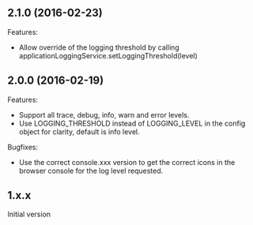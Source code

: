## 2.1.0 (2016-02-23)

Features:

  - Allow override of the logging threshold by calling applicationLoggingService.setLoggingThreshold(level)

## 2.0.0 (2016-02-19)

Features:

  - Support all trace, debug, info, warn and error levels.
  - Use LOGGING_THRESHOLD instead of LOGGING_LEVEL in the config object for clarity, default is info level.

Bugfixes:

  - Use the correct console.xxx version to get the correct icons in the browser console for the log level requested.

## 1.x.x

Initial version
